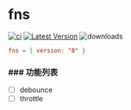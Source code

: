 # fns &emsp; 
[![ci](https://github.com/rust-china/fns/workflows/Rust/badge.svg)](https://github.com/rust-china/fns/actions)
[![Latest Version]][crates.io]
![downloads](https://img.shields.io/crates/d/fns.svg?style=flat-square)

[Latest Version]: https://img.shields.io/crates/v/fns.svg
[crates.io]: https://crates.io/crates/fns
```toml
fns = { version: "0" }
```

### ### 功能列表

- [ ] debounce
- [ ] throttle
